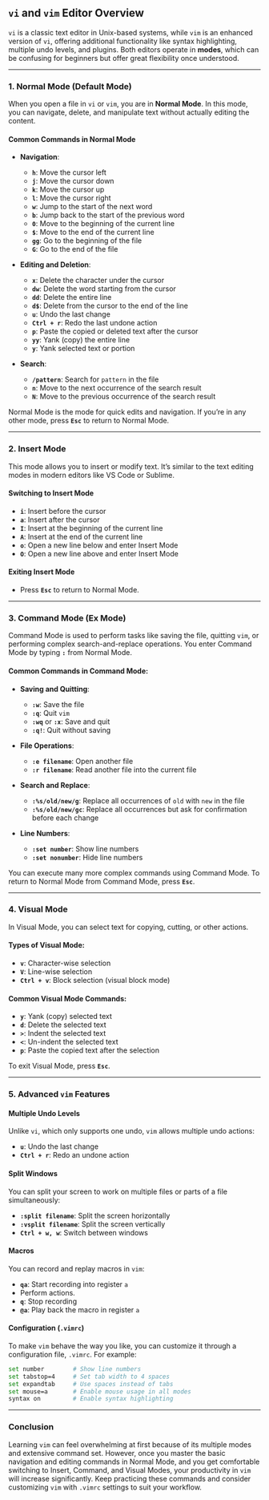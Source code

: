 ## **`vi` and `vim` Editor Overview**

`vi` is a classic text editor in Unix-based systems, while `vim` is an enhanced version of `vi`, offering additional functionality like syntax highlighting, multiple undo levels, and plugins. Both editors operate in **modes**, which can be confusing for beginners but offer great flexibility once understood.

---

### **1. Normal Mode (Default Mode)**

When you open a file in `vi` or `vim`, you are in **Normal Mode**. In this mode, you can navigate, delete, and manipulate text without actually editing the content.

#### **Common Commands in Normal Mode**

- **Navigation**:
  - **`h`**: Move the cursor left
  - **`j`**: Move the cursor down
  - **`k`**: Move the cursor up
  - **`l`**: Move the cursor right
  - **`w`**: Jump to the start of the next word
  - **`b`**: Jump back to the start of the previous word
  - **`0`**: Move to the beginning of the current line
  - **`$`**: Move to the end of the current line
  - **`gg`**: Go to the beginning of the file
  - **`G`**: Go to the end of the file

- **Editing and Deletion**:
  - **`x`**: Delete the character under the cursor
  - **`dw`**: Delete the word starting from the cursor
  - **`dd`**: Delete the entire line
  - **`d$`**: Delete from the cursor to the end of the line
  - **`u`**: Undo the last change
  - **`Ctrl + r`**: Redo the last undone action
  - **`p`**: Paste the copied or deleted text after the cursor
  - **`yy`**: Yank (copy) the entire line
  - **`y`**: Yank selected text or portion

- **Search**:
  - **`/pattern`**: Search for `pattern` in the file
  - **`n`**: Move to the next occurrence of the search result
  - **`N`**: Move to the previous occurrence of the search result

Normal Mode is the mode for quick edits and navigation. If you’re in any other mode, press **`Esc`** to return to Normal Mode.

---

### **2. Insert Mode**

This mode allows you to insert or modify text. It’s similar to the text editing modes in modern editors like VS Code or Sublime.

#### **Switching to Insert Mode**

- **`i`**: Insert before the cursor
- **`a`**: Insert after the cursor
- **`I`**: Insert at the beginning of the current line
- **`A`**: Insert at the end of the current line
- **`o`**: Open a new line below and enter Insert Mode
- **`O`**: Open a new line above and enter Insert Mode

#### **Exiting Insert Mode**

- Press **`Esc`** to return to Normal Mode.

---

### **3. Command Mode (Ex Mode)**

Command Mode is used to perform tasks like saving the file, quitting `vim`, or performing complex search-and-replace operations. You enter Command Mode by typing **`:`** from Normal Mode.

#### **Common Commands in Command Mode**:

- **Saving and Quitting**:
  - **`:w`**: Save the file
  - **`:q`**: Quit `vim`
  - **`:wq`** or **`:x`**: Save and quit
  - **`:q!`**: Quit without saving

- **File Operations**:
  - **`:e filename`**: Open another file
  - **`:r filename`**: Read another file into the current file

- **Search and Replace**:
  - **`:%s/old/new/g`**: Replace all occurrences of `old` with `new` in the file
  - **`:%s/old/new/gc`**: Replace all occurrences but ask for confirmation before each change

- **Line Numbers**:
  - **`:set number`**: Show line numbers
  - **`:set nonumber`**: Hide line numbers

You can execute many more complex commands using Command Mode. To return to Normal Mode from Command Mode, press **`Esc`**.

---

### **4. Visual Mode**

In Visual Mode, you can select text for copying, cutting, or other actions.

#### **Types of Visual Mode**:

- **`v`**: Character-wise selection
- **`V`**: Line-wise selection
- **`Ctrl + v`**: Block selection (visual block mode)

#### **Common Visual Mode Commands**:

- **`y`**: Yank (copy) selected text
- **`d`**: Delete the selected text
- **`>`**: Indent the selected text
- **`<`**: Un-indent the selected text
- **`p`**: Paste the copied text after the selection

To exit Visual Mode, press **`Esc`**.

---

### **5. Advanced `vim` Features**

#### **Multiple Undo Levels**
Unlike `vi`, which only supports one undo, `vim` allows multiple undo actions:
- **`u`**: Undo the last change
- **`Ctrl + r`**: Redo an undone action

#### **Split Windows**
You can split your screen to work on multiple files or parts of a file simultaneously:
- **`:split filename`**: Split the screen horizontally
- **`:vsplit filename`**: Split the screen vertically
- **`Ctrl + w, w`**: Switch between windows

#### **Macros**
You can record and replay macros in `vim`:
- **`qa`**: Start recording into register `a`
- Perform actions.
- **`q`**: Stop recording
- **`@a`**: Play back the macro in register `a`

#### **Configuration (`.vimrc`)**
To make `vim` behave the way you like, you can customize it through a configuration file, `.vimrc`. For example:
```bash
set number        # Show line numbers
set tabstop=4     # Set tab width to 4 spaces
set expandtab     # Use spaces instead of tabs
set mouse=a       # Enable mouse usage in all modes
syntax on         # Enable syntax highlighting
```

---

### **Conclusion**

Learning `vim` can feel overwhelming at first because of its multiple modes and extensive command set. However, once you master the basic navigation and editing commands in Normal Mode, and you get comfortable switching to Insert, Command, and Visual Modes, your productivity in `vim` will increase significantly. Keep practicing these commands and consider customizing `vim` with `.vimrc` settings to suit your workflow.

